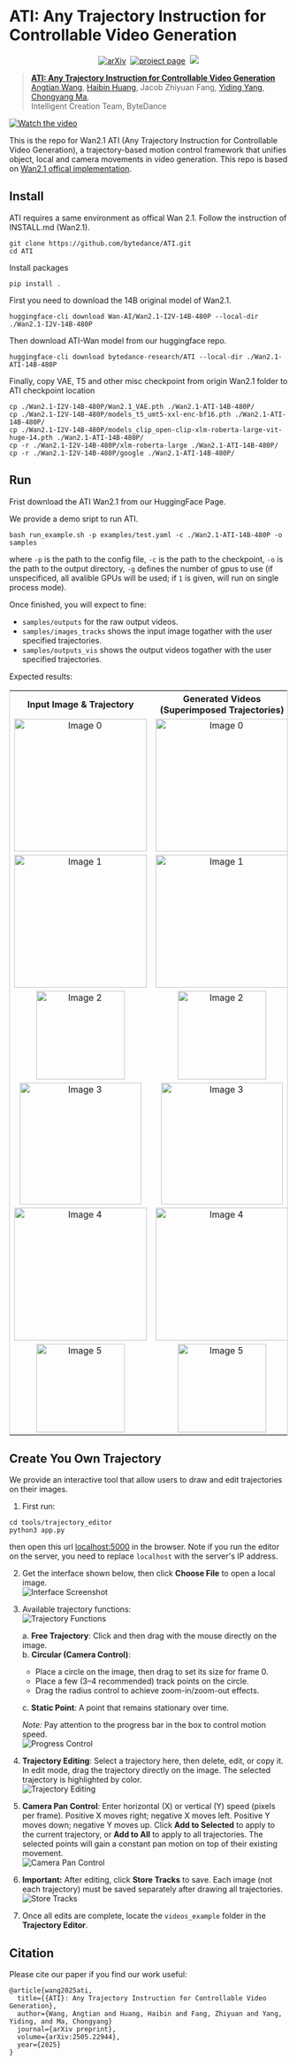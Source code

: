 # ATI: Any Trajectory Instruction for Controllable Video Generation

<div align="center">
  
[![arXiv](https://img.shields.io/badge/arXiv%20paper-2505.22944-b31b1b.svg)](https://arxiv.org/pdf/2505.22944)&nbsp;
[![project page](https://img.shields.io/badge/Project_page-ATI-green)](https://anytraj.github.io/)&nbsp;
<a href="https://huggingface.co/bytedance-research/ATI/"><img src="https://img.shields.io/static/v1?label=%F0%9F%A4%97%20Hugging%20Face&message=Model&color=orange"></a>
</div>


> [**ATI: Any Trajectory Instruction for Controllable Video Generation**](https://anytraj.github.io/)<br>
> [Angtian Wang](https://angtianwang.github.io/), [Haibin Huang](https://brotherhuang.github.io/), Jacob Zhiyuan Fang, [Yiding Yang](https://ihollywhy.github.io/), [Chongyang Ma](http://www.chongyangma.com/), 
> <br>Intelligent Creation Team, ByteDance<br>

[![Watch the video](assets/thumbnail.jpg)](https://youtu.be/76jjPT0f8Hs)

This is the repo for Wan2.1 ATI (Any Trajectory Instruction for Controllable Video Generation), a trajectory-based motion control framework that unifies object, local and camera movements in video generation. This repo is based on [Wan2.1 offical implementation](https://github.com/Wan-Video/Wan2.1).

## Install

ATI requires a same environment as offical Wan 2.1. Follow the instruction of INSTALL.md (Wan2.1).

```
git clone https://github.com/bytedance/ATI.git
cd ATI
```

Install packages

```
pip install .
```

First you need to download the 14B original model of Wan2.1.

```
huggingface-cli download Wan-AI/Wan2.1-I2V-14B-480P --local-dir ./Wan2.1-I2V-14B-480P
```

Then download ATI-Wan model from our huggingface repo.

```
huggingface-cli download bytedance-research/ATI --local-dir ./Wan2.1-ATI-14B-480P
```

Finally, copy VAE, T5 and other misc checkpoint from origin Wan2.1 folder to ATI checkpoint location

```
cp ./Wan2.1-I2V-14B-480P/Wan2.1_VAE.pth ./Wan2.1-ATI-14B-480P/
cp ./Wan2.1-I2V-14B-480P/models_t5_umt5-xxl-enc-bf16.pth ./Wan2.1-ATI-14B-480P/
cp ./Wan2.1-I2V-14B-480P/models_clip_open-clip-xlm-roberta-large-vit-huge-14.pth ./Wan2.1-ATI-14B-480P/
cp -r ./Wan2.1-I2V-14B-480P/xlm-roberta-large ./Wan2.1-ATI-14B-480P/
cp -r ./Wan2.1-I2V-14B-480P/google ./Wan2.1-ATI-14B-480P/
```

## Run

Frist download the ATI Wan2.1 from our HuggingFace Page.

We provide a demo sript to run ATI.

```
bash run_example.sh -p examples/test.yaml -c ./Wan2.1-ATI-14B-480P -o samples
```
where `-p` is the path to the config file, `-c` is the path to the checkpoint, `-o` is the path to the output directory, `-g` defines the number of gpus to use (if unspecificed, all avalible GPUs will be used; if `1` is given, will run on single process mode).

Once finished, you will expect to fine:
- `samples/outputs` for the raw output videos.
- `samples/images_tracks` shows the input image togather with the user specified trajectories.
- `samples/outputs_vis` shows the output videos togather with the user specified trajectories.

Expected results:


<table style="width: 100%; border-collapse: collapse; text-align: center; border: 1px solid #ccc;">
  <tr>
    <th style="text-align: center;">
      <strong>Input Image & Trajectory</strong>
    </th>
    <th style="text-align: center;">
      <strong>Generated Videos (Superimposed Trajectories)</strong>
    </th>
  </tr>

  <tr>
    <td style="text-align: center; vertical-align: middle;">
      <img src="assets/examples/00.jpg" alt="Image 0" style="height: 240px;">
    </td>
    <td style="text-align: center; vertical-align: middle;">
      <img src="assets/examples/00.gif" alt="Image 0" style="height: 240px;">
    </td>
  </tr>

  <tr>
    <td style="text-align: center; vertical-align: middle;">
      <img src="assets/examples/01.jpg" alt="Image 1" style="height: 240px;">
    </td>
    <td style="text-align: center; vertical-align: middle;">
      <img src="assets/examples/01.gif" alt="Image 1" style="height: 240px;">
    </td>
  </tr>

  <tr>
    <td style="text-align: center; vertical-align: middle;">
      <img src="assets/examples/02.jpg" alt="Image 2" style="height: 160px;">
    </td>
    <td style="text-align: center; vertical-align: middle;">
      <img src="assets/examples/02.gif" alt="Image 2" style="height: 160px;">
    </td>
  </tr>

  </tr>
  <tr>
    <td style="text-align: center; vertical-align: middle;">
      <img src="assets/examples/03.jpg" alt="Image 3" style="height: 220px;">
    </td>
    <td style="text-align: center; vertical-align: middle;">
      <img src="assets/examples/03.gif" alt="Image 3" style="height: 220px;">
    </td>
  </tr>

  <tr>
    <td style="text-align: center; vertical-align: middle;">
      <img src="assets/examples/04.jpg" alt="Image 4" style="height: 240px;">
    </td>
    <td style="text-align: center; vertical-align: middle;">
      <img src="assets/examples/04.gif" alt="Image 4" style="height: 240px;">
    </td>
  </tr>

  <tr>
    <td style="text-align: center; vertical-align: middle;">
      <img src="assets/examples/05.jpg" alt="Image 5" style="height: 160px;">
    </td>
    <td style="text-align: center; vertical-align: middle;">
      <img src="assets/examples/05.gif" alt="Image 5" style="height: 160px;">
    </td>
  </tr>
</table>


## Create You Own Trajectory

We provide an interactive tool that allow users to draw and edit trajectories on their images. 

1. First run:
```
cd tools/trajectory_editor
python3 app.py
```
then open this url [localhost:5000](http://localhost:5000/) in the browser. Note if you run the editor on the server, you need to replace `localhost` with the server's IP address.

2. Get the interface shown below, then click **Choose File** to open a local image.  
![Interface Screenshot](assets/editor0.PNG)

3. Available trajectory functions:  
![Trajectory Functions](assets/editor1.PNG)

   a. **Free Trajectory**: Click and then drag with the mouse directly on the image.  
   b. **Circular (Camera Control)**:  
      - Place a circle on the image, then drag to set its size for frame 0.  
      - Place a few (3–4 recommended) track points on the circle.  
      - Drag the radius control to achieve zoom-in/zoom-out effects.  

   c. **Static Point**: A point that remains stationary over time.  

   *Note:* Pay attention to the progress bar in the box to control motion speed.  
   ![Progress Control](assets/editor2.PNG)

4. **Trajectory Editing**: Select a trajectory here, then delete, edit, or copy it. In edit mode, drag the trajectory directly on the image. The selected trajectory is highlighted by color.  
![Trajectory Editing](assets/editor3.PNG)

5. **Camera Pan Control**: Enter horizontal (X) or vertical (Y) speed (pixels per frame). Positive X moves right; negative X moves left. Positive Y moves down; negative Y moves up. Click **Add to Selected** to apply to the current trajectory, or **Add to All** to apply to all trajectories. The selected points will gain a constant pan motion on top of their existing movement.  
![Camera Pan Control](assets/editor4.PNG)

6. **Important:** After editing, click **Store Tracks** to save. Each image (not each trajectory) must be saved separately after drawing all trajectories.  
![Store Tracks](assets/editor5.PNG)

7. Once all edits are complete, locate the `videos_example` folder in the **Trajectory Editor**.


## Citation
Please cite our paper if you find our work useful:
```
@article{wang2025ati,
  title={{ATI}: Any Trajectory Instruction for Controllable Video Generation},
  author={Wang, Angtian and Huang, Haibin and Fang, Zhiyuan and Yang, Yiding, and Ma, Chongyang}
  journal={arXiv preprint},
  volume={arXiv:2505.22944},
  year={2025}
}
```

